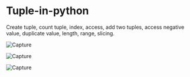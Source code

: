 # Tuple-in-python
Create tuple, count tuple, index, access, add two tuples, access negative value, duplicate value, length, range, slicing.

![Capture](https://user-images.githubusercontent.com/82524305/119223357-99dcef80-bb16-11eb-914a-aff2111d507c.PNG)

![Capture](https://user-images.githubusercontent.com/82524305/119223421-fb04c300-bb16-11eb-807a-172a96504ba1.PNG)

![Capture](https://user-images.githubusercontent.com/82524305/119223475-51720180-bb17-11eb-8a60-ba1702798527.PNG)
